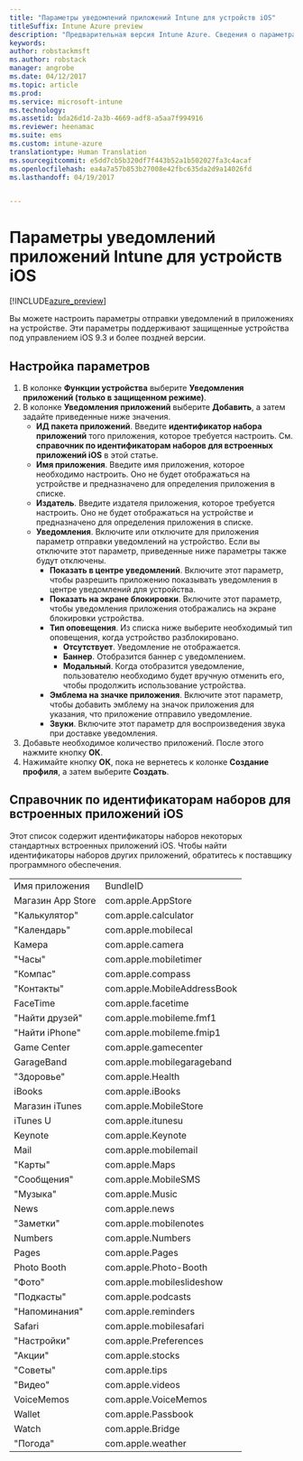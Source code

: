 ```yaml
---
title: "Параметры уведомлений приложений Intune для устройств iOS"
titleSuffix: Intune Azure preview
description: "Предварительная версия Intune Azure. Сведения о параметрах, которые вы можете использовать, чтобы управлять уведомлениями приложений для устройств iOS."
keywords: 
author: robstackmsft
ms.author: robstack
manager: angrobe
ms.date: 04/12/2017
ms.topic: article
ms.prod: 
ms.service: microsoft-intune
ms.technology: 
ms.assetid: bda26d1d-2a3b-4669-adf8-a5aa7f994916
ms.reviewer: heenamac
ms.suite: ems
ms.custom: intune-azure
translationtype: Human Translation
ms.sourcegitcommit: e5dd7cb5b320df7f443b52a1b502027fa3c4acaf
ms.openlocfilehash: ea4a7a57b853b27008e42fbc635da2d9a14026fd
ms.lasthandoff: 04/19/2017


---
```


# <a name="intune-app-notifications-settings-for-ios-devices"></a>Параметры уведомлений приложений Intune для устройств iOS

[!INCLUDE[azure_preview](../includes/azure_preview.md)]

Вы можете настроить параметры отправки уведомлений в приложениях на устройстве. Эти параметры поддерживают защищенные устройства под управлением iOS 9.3 и более поздней версии.

## <a name="configure-settings"></a>Настройка параметров

1. В колонке **Функции устройства** выберите **Уведомления приложений (только в защищенном режиме)**.
2. В колонке **Уведомления приложений** выберите **Добавить**, а затем задайте приведенные ниже значения.
    - **ИД пакета приложений**. Введите **идентификатор набора приложений** того приложения, которое требуется настроить. См. **справочник по идентификаторам наборов для встроенных приложений iOS** в этой статье.
    - **Имя приложения**. Введите имя приложения, которое необходимо настроить. Оно не будет отображаться на устройстве и предназначено для определения приложения в списке.
    - **Издатель**. Введите издателя приложения, которое требуется настроить. Оно не будет отображаться на устройстве и предназначено для определения приложения в списке.
    - **Уведомления**. Включите или отключите для приложения параметр отправки уведомлений на устройство. Если вы отключите этот параметр, приведенные ниже параметры также будут отключены.
        - **Показать в центре уведомлений**. Включите этот параметр, чтобы разрешить приложению показывать уведомления в центре уведомлений для устройства.
        - **Показать на экране блокировки**. Включите этот параметр, чтобы уведомления приложения отображались на экране блокировки устройства.
        - **Тип оповещения**. Из списка ниже выберите необходимый тип оповещения, когда устройство разблокировано.
            - **Отсутствует**. Уведомление не отображается.
            - **Баннер**. Отобразится баннер с уведомлением.
            - **Модальный**. Когда отобразится уведомление, пользователю необходимо будет вручную отменить его, чтобы продолжить использование устройства.
        - **Эмблема на значке приложения**. Включите этот параметр, чтобы добавить эмблему на значок приложения для указания, что приложение отправило уведомление.
        - **Звуки**. Включите этот параметр для воспроизведения звука при доставке уведомления.
3. Добавьте необходимое количество приложений. После этого нажмите кнопку **ОК**.
4. Нажимайте кнопку **ОК**, пока не вернетесь к колонке **Создание профиля**, а затем выберите **Создать**. 


## <a name="bundle-id-reference-for-built-in-ios-apps"></a>Справочник по идентификаторам наборов для встроенных приложений iOS

Этот список содержит идентификаторы наборов некоторых стандартных встроенных приложений iOS. Чтобы найти идентификаторы наборов других приложений, обратитесь к поставщику программного обеспечения. 

|||
|-|-|
|Имя приложения|BundleID|
|Магазин App Store|com.apple.AppStore|
|"Калькулятор"|com.apple.calculator|
|"Календарь"|com.apple.mobilecal|
|Камера|com.apple.camera|
|"Часы"|com.apple.mobiletimer|
|"Компас"|com.apple.compass|
|"Контакты"|com.apple.MobileAddressBook|
|FaceTime|com.apple.facetime|
|"Найти друзей"|com.apple.mobileme.fmf1|
|"Найти iPhone"|com.apple.mobileme.fmip1|
|Game Center|com.apple.gamecenter|
|GarageBand|com.apple.mobilegarageband|
|"Здоровье"|com.apple.Health|
|iBooks|com.apple.iBooks|
|Магазин iTunes|com.apple.MobileStore|
|iTunes U|com.apple.itunesu|
|Keynote|com.apple.Keynote|
|Mail|com.apple.mobilemail|
|"Карты"|com.apple.Maps|
|"Сообщения"|com.apple.MobileSMS|
|"Музыка"|com.apple.Music|
|News|com.apple.news|
|"Заметки"|com.apple.mobilenotes|
|Numbers|com.apple.Numbers|
|Pages|com.apple.Pages|
|Photo Booth|com.apple.Photo-Booth|
|"Фото"|com.apple.mobileslideshow|
|"Подкасты"|com.apple.podcasts|
|"Напоминания"|com.apple.reminders|
|Safari|com.apple.mobilesafari|
|"Настройки"|com.apple.Preferences|
|"Акции"|com.apple.stocks|
|"Советы"|com.apple.tips|
|"Видео"|com.apple.videos|
|VoiceMemos|com.apple.VoiceMemos|
|Wallet|com.apple.Passbook|
|Watch|com.apple.Bridge|
|"Погода"|com.apple.weather|
